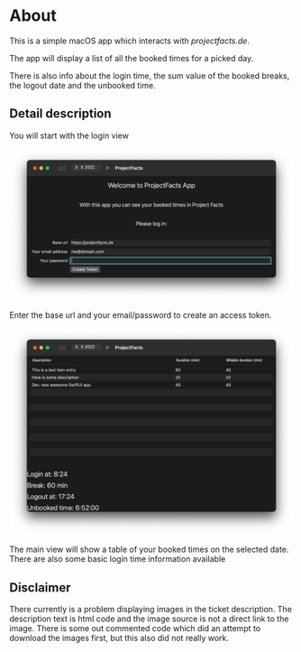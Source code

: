 # About


This is a simple macOS app which interacts with *projectfacts.de*.

The app will display a list of all the booked times for a picked day.

There is also info about the login time, the sum value of the booked breaks, the logout date and the unbooked time. 



## Detail description

You will start with the login view

![Login view](Images/01.png)

Enter the base url and your email/password to create an access token.

![Login view](Images/02.png)

The main view will show a table of your booked times on the selected date.
There are also some basic login time information available



## Disclaimer

There currently is a problem displaying images in the ticket description.
The description text is html code and the image source is not a direct link to the image.
There is some out commented code which did an attempt to download the images first, but this also did not really work.
